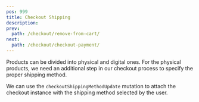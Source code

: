 ```yaml
---
pos: 999
title: Checkout Shipping
description: 
prev:
  path: /checkout/remove-from-cart/
next:
  path: /checkout/checkout-payment/
---
```


Products can be divided into physical and digital ones. For the physical products, we need an additional step in our checkout process to specify the proper shipping method.

We can use the `checkoutShippingMethodUpdate` mutation to attach the checkout instance with the shipping method selected by the user.